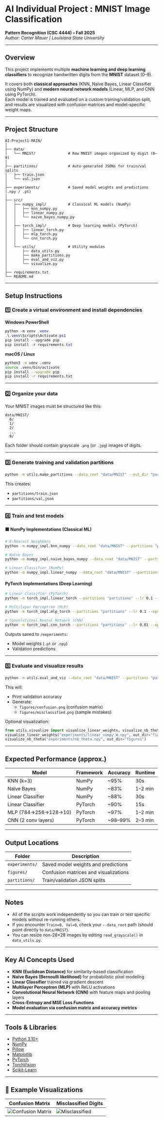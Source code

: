 #  AI Individual Project : MNIST Image Classification  
**Pattern Recognition (CSC 4444) – Fall 2025**  
*Author: Carter Mauer | Louisiana State University*

---

##  Overview

This project implements multiple **machine learning and deep learning classifiers** to recognize handwritten digits from the **MNIST** dataset (0–9).  

It covers both **classical approaches** (KNN, Naïve Bayes, Linear Classifier using NumPy) and **modern neural network models** (Linear, MLP, and CNN using PyTorch).  
Each model is trained and evaluated on a custom training/validation split, and results are visualized with confusion matrices and model-specific weight maps.

---

##  Project Structure

```
AI-Project1-MAIN/
│
├── data/
│   └── MNIST/               # Raw MNIST images organized by digit (0–9)
│
├── partitions/              # Auto-generated JSONs for train/val splits
│   ├── train.json
│   └── val.json
│
├── experiments/             # Saved model weights and predictions (.npy / .pt)
│
├── src/
│   ├── numpy_impl/          # Classical ML models (NumPy)
│   │   ├── knn_numpy.py
│   │   ├── linear_numpy.py
│   │   └── naive_bayes_numpy.py
│   │
│   ├── torch_impl/          # Deep learning models (PyTorch)
│   │   ├── linear_torch.py
│   │   ├── mlp_torch.py
│   │   └── cnn_torch.py
│   │
│   └── utils/               # Utility modules
│       ├── data_utils.py
│       ├── make_partitions.py
│       ├── eval_and_viz.py
│       └── visualize.py
│
├── requirements.txt
└── README.md
```

---

##  Setup Instructions

### 1️⃣ Create a virtual environment and install dependencies

**Windows PowerShell**
```powershell
python -m venv .venv
.\.venv\Scripts\Activate.ps1
pip install --upgrade pip
pip install -r requirements.txt
```

**macOS / Linux**
```bash
python3 -m venv .venv
source .venv/bin/activate
pip install --upgrade pip
pip install -r requirements.txt
```

---

### 2️⃣ Organize your data

Your MNIST images must be structured like this:

```
data/MNIST/
  0/
  1/
  2/
  ...
  9/
```

Each folder should contain grayscale `.png` (or `.jpg`) images of digits.

---

### 3️⃣ Generate training and validation partitions
```bash
python -m utils.make_partitions --data_root "data/MNIST" --out_dir "partitions" --train_frac 0.8 --seed 1337
```
 This creates:
- `partitions/train.json`
- `partitions/val.json`

---

### 4️⃣ Train and test models

#### 🟦 NumPy Implementations (Classical ML)
```bash
# K-Nearest Neighbors
python -m numpy_impl.knn_numpy --data_root "data/MNIST" --partitions "partitions" --k 3

# Naïve Bayes
python -m numpy_impl.naive_bayes_numpy --data_root "data/MNIST" --partitions "partitions"

# Linear Classifier (NumPy)
python -m numpy_impl.linear_numpy --data_root "data/MNIST" --partitions "partitions" --lr 0.1 --epochs 10
```

####  PyTorch Implementations (Deep Learning)
```bash
# Linear Classifier (PyTorch)
python -m torch_impl.linear_torch --partitions "partitions" --lr 0.1 --epochs 10

# Multilayer Perceptron (MLP)
python -m torch_impl.mlp_torch --partitions "partitions" --lr 0.1 --epochs 10

# Convolutional Neural Network (CNN)
python -m torch_impl.cnn_torch --partitions "partitions" --lr 0.01 --epochs 10 --normalize_to_neg1
```

 Outputs saved to `/experiments`:
- Model weights (`.pt` or `.npy`)
- Validation predictions

---

### 5️⃣ Evaluate and visualize results
```bash
python -m utils.eval_and_viz --data_root "data/MNIST" --partitions "partitions" --preds "experiments/mlp_torch_val_preds.npy" --confusion --show_examples --save_dir "figures"
```
This will:
- Print validation accuracy
- Generate:
  - `figures/confusion.png` (confusion matrix)
  - `figures/misclassified.png` (sample mistakes)

Optional visualization:
```python
from utils.visualize import visualize_linear_weights, visualize_nb_theta
visualize_linear_weights("experiments/linear_numpy_W.npy", out_dir="figures")
visualize_nb_theta("experiments/nb_theta.npy", out_dir="figures")
```

---

##  Expected Performance (approx.)

| Model | Framework | Accuracy | Runtime |
|--------|------------|-----------|----------|
| KNN (k=3) | NumPy | ~95% |  30s |
| Naïve Bayes | NumPy | ~83% |  1–2 min |
| Linear Classifier | NumPy | ~88% |  30s |
| Linear Classifier | PyTorch | ~90% |  15s |
| MLP (784→256→128→10) | PyTorch | ~97% |  1–2 min |
| CNN (2 conv layers) | PyTorch | ~98–99% |  2–3 min |

---

##  Output Locations

| Folder | Description |
|---------|-------------|
| `experiments/` | Saved model weights and predictions |
| `figures/` | Confusion matrices and visualizations |
| `partitions/` | Train/validation JSON splits |

---

##  Notes

- All of the scripts work independently so you can train or test specific models without re-running others.  
- If you encounter `Train=0, Val=0`, check your `--data_root` path (should point directly to `data/MNIST`).  
- You can resize non-28×28 images by editing `read_grayscale()` in `data_utils.py`.

---

##  Key AI Concepts Used

- **KNN (Euclidean Distance)** for similarity-based classification  
- **Naïve Bayes (Bernoulli likelihood)** for probabilistic pixel modeling  
- **Linear Classifier** trained via gradient descent  
- **Multilayer Perceptron (MLP)** with ReLU activations  
- **Convolutional Neural Network (CNN)** with feature maps and pooling layers  
- **Cross-Entropy and MSE Loss Functions**  
- **Model evaluation via confusion matrix and accuracy metrics**

---

##  Tools & Libraries
- [Python 3.10+](https://www.python.org/)
- [NumPy](https://numpy.org/)
- [Pillow](https://python-pillow.org/)
- [Matplotlib](https://matplotlib.org/)
- [PyTorch](https://pytorch.org/)
- [TorchVision](https://pytorch.org/vision/stable/index.html)
- [Scikit-Learn](https://scikit-learn.org/stable/)

---

## 🧩 Example Visualizations

| Confusion Matrix | Misclassified Digits |
|------------------|----------------------|
| ![Confusion Matrix](figures/confusion.png) | ![Misclassified](figures/misclassified.png) |
